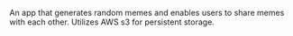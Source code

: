 An app that generates random memes and enables users to share memes with each other. Utilizes AWS s3 for persistent storage. 
